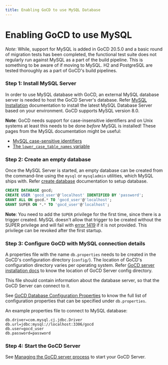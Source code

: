 ```yaml
---
title: Enabling GoCD to use MySQL Database
---
```


# Enabling GoCD to use MySQL

_Note_: While, support for MySQL is added in GoCD 20.5.0 and a basic round of migration tests has been completed, the functional test suite does not regularly run against MySQL as a part of the build pipeline. This is something to be aware of if moving to MySQL. H2 and PostgreSQL are tested thoroughly as a part of GoCD's build pipelines.

### Step 1: Install MySQL Server

In order to use MySQL database with GoCD, an external MySQL database server is needed to host the GoCD Server's database.
Refer [MySQL Installation](https://dev.mysql.com/doc/mysql-installation-excerpt/8.0/en/) documentation to install the latest MySQL Database Server based on your environment. GoCD supports MySQL version 8.0.

**Note**: GoCD needs support for case-insensitive identifiers and on Unix systems at least this needs to be done _before_ MySQL is installed! These pages from the MySQL documentation might be useful:

- [MySQL case-sensitive identifiers](https://dev.mysql.com/doc/refman/8.0/en/identifier-case-sensitivity.html)
- [The `lower_case_table_names` variable](https://dev.mysql.com/doc/refman/8.0/en/server-system-variables.html#sysvar_lower_case_table_names)

### Step 2: Create an empty database

Once the MySQL Server is started, an empty database can be created from the command-line using the `mysql` or `mysqladmin` utilities, which MySQL ships with.
Refer [create database](https://dev.mysql.com/doc/refman/8.0/en/create-database.html) documentation to setup database.

```sql
CREATE DATABASE gocd;
CREATE USER 'gocd_user'@'localhost' IDENTIFIED BY 'password';
GRANT ALL ON gocd.* TO 'gocd_user'@'localhost';
GRANT SUPER ON *.* TO 'gocd_user'@'localhost';
```

**Note**: You need to add the `SUPER` privilege for the first time, since there is a trigger created. MySQL doesn't allow that trigger to be created without the SUPER privilege and will fail with [error 1419](https://dev.mysql.com/doc/refman/8.0/en/server-error-reference.html#error_er_binlog_create_routine_need_super) if it is not provided. This privilege can be revoked after the first startup.


### Step 3: Configure GoCD with MySQL connection details

A properties file with the name `db.properties` needs to be created in the GoCD's configuration directory (`config/`). 
The location of GoCD's configuration directory varies per operating system. Refer [GoCD server installation docs](../installing_go_server.html) to know the location of GoCD Server config directory.

This file should contain information about the database server, so that the GoCD Server can connect to it.

See [GoCD Database Configuration Properties](connection-properties.html) to know the full list of configuration properties that can be specified under `db.properties`.

An example properties file to connect to MySQL database:

```properties
db.driver=com.mysql.cj.jdbc.Driver
db.url=jdbc:mysql://localhost:3306/gocd
db.user=gocd_user
db.password=password
```


### Step 4: Start the GoCD Server

See [Managing the GoCD server process](https://docs.gocd.org/current/installation/installing_go_server.html) to start your GoCD Server.  


